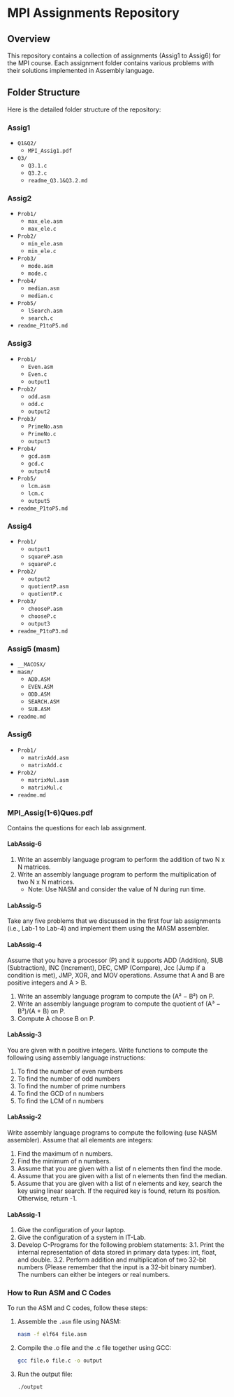# MPI Assignments Repository

## Overview
This repository contains a collection of assignments (Assig1 to Assig6) for the MPI course. Each assignment folder contains various problems with their solutions implemented in Assembly language. 

## Folder Structure
Here is the detailed folder structure of the repository:

### Assig1
- `Q1&Q2/`
  - `MPI_Assig1.pdf`
- `Q3/`
  - `Q3.1.c`
  - `Q3.2.c`
  - `readme_Q3.1&Q3.2.md`

### Assig2
- `Prob1/`
  - `max_ele.asm`
  - `max_ele.c`
- `Prob2/`
  - `min_ele.asm`
  - `min_ele.c`
- `Prob3/`
  - `mode.asm`
  - `mode.c`
- `Prob4/`
  - `median.asm`
  - `median.c`
- `Prob5/`
  - `lSearch.asm`
  - `search.c`
- `readme_P1toP5.md`

### Assig3
- `Prob1/`
  - `Even.asm`
  - `Even.c`
  - `output1`
- `Prob2/`
  - `odd.asm`
  - `odd.c`
  - `output2`
- `Prob3/`
  - `PrimeNo.asm`
  - `PrimeNo.c`
  - `output3`
- `Prob4/`
  - `gcd.asm`
  - `gcd.c`
  - `output4`
- `Prob5/`
  - `lcm.asm`
  - `lcm.c`
  - `output5`
- `readme_P1toP5.md`

### Assig4
- `Prob1/`
  - `output1`
  - `squareP.asm`
  - `squareP.c`
- `Prob2/`
  - `output2`
  - `quotientP.asm`
  - `quotientP.c`
- `Prob3/`
  - `chooseP.asm`
  - `chooseP.c`
  - `output3`
- `readme_P1toP3.md`

### Assig5 (masm)
- `__MACOSX/`
- `masm/`
  - `ADD.ASM`
  - `EVEN.ASM`
  - `ODD.ASM`
  - `SEARCH.ASM`
  - `SUB.ASM`
- `readme.md`

### Assig6
- `Prob1/`
  - `matrixAdd.asm`
  - `matrixAdd.c`
- `Prob2/`
  - `matrixMul.asm`
  - `matrixMul.c`
- `readme.md`

### MPI_Assig(1-6)Ques.pdf
Contains the questions for each lab assignment.

#### LabAssig-6 
1. Write an assembly language program to perform the addition of two N x N matrices.
2. Write an assembly language program to perform the multiplication of two N x N matrices.
   - Note: Use NASM and consider the value of N during run time.

#### LabAssig-5 
Take any five problems that we discussed in the first four lab assignments (i.e., Lab-1 to Lab-4) and implement them using the MASM assembler.

#### LabAssig-4 
Assume that you have a processor (P) and it supports ADD (Addition), SUB (Subtraction), INC (Increment), DEC, CMP (Compare), Jcc (Jump if a condition is met), JMP, XOR, and MOV operations. Assume that A and B are positive integers and A > B.
1. Write an assembly language program to compute the (A² − B²) on P.
2. Write an assembly language program to compute the quotient of (A³ − B³)/(A + B) on P.
3. Compute A choose B on P.

#### LabAssig-3
You are given with n positive integers. Write functions to compute the following using assembly language instructions:
1. To find the number of even numbers
2. To find the number of odd numbers
3. To find the number of prime numbers
4. To find the GCD of n numbers
5. To find the LCM of n numbers

#### LabAssig-2
Write assembly language programs to compute the following (use NASM assembler). Assume that all elements are integers:
1. Find the maximum of n numbers.
2. Find the minimum of n numbers.
3. Assume that you are given with a list of n elements then find the mode.
4. Assume that you are given with a list of n elements then find the median.
5. Assume that you are given with a list of n elements and key, search the key using linear search. If the required key is found, return its position. Otherwise, return -1.

#### LabAssig-1
1. Give the configuration of your laptop.
2. Give the configuration of a system in IT-Lab.
3. Develop C-Programs for the following problem statements:
   3.1. Print the internal representation of data stored in primary data types: int, float, and double.
   3.2. Perform addition and multiplication of two 32-bit numbers (Please remember that the input is a 32-bit binary number). The numbers can either be integers or real numbers.


### How to Run ASM and C Codes

To run the ASM and C codes, follow these steps:

1. Assemble the `.asm` file using NASM:
   ```sh
   nasm -f elf64 file.asm

2. Compile the .o file and the .c file together using GCC:   
   ```sh
   gcc file.o file.c -o output

3. Run the output file:
   ```sh
   ./output
